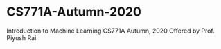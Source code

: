 # CS771A-Autumn-2020

Introduction to Machine Learning
CS771A
Autumn, 2020
Offered by Prof. Piyush Rai

